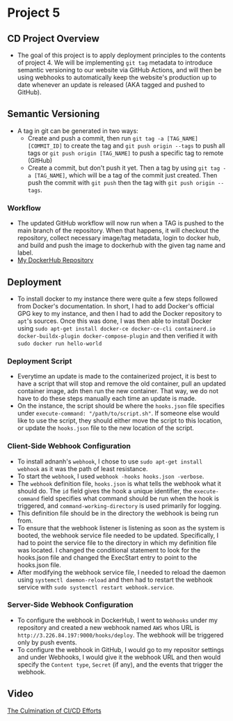 # Project 5
## CD Project Overview
- The goal of this project is to apply deployment principles to the contents of project 4. We will be implementing `git tag` metadata to introduce semantic versioning to our website via GitHub Actions, and will then be using webhooks to automatically keep the website's production up to date whenever an update is released (AKA tagged and pushed to GitHub).

## Semantic Versioning
- A tag in git can be generated in two ways:
    - Create and push a commit, then run `git tag -a [TAG_NAME] [COMMIT_ID]` to create the tag and `git push origin --tags` to push all tags or `git push origin [TAG_NAME]` to push a specific tag to remote (GitHub)
    - Create a commit, but don't push it yet. Then a tag by using `git tag -a [TAG_NAME]`, which will be a tag of the commit just created. Then push the commit with `git push` then the tag with `git push origin --tags`.
### Workflow
- The updated GitHub workflow will now run when a TAG is pushed to the main branch of the repository. When that happens, it will checkout the repository, collect necessary image/tag metadata, login to docker hub, and build and push the image to dockerhub with the given tag name and label.
- [My DockerHub Repository](https://hub.docker.com/repository/docker/isabwami/sabwami-project4/general) 

## Deployment
- To install docker to my instance there were quite a few steps followed from Docker's documentation. In short, I had to add Docker's official GPG key to my instance, and then I had to add the Docker repository to `apt`'s sources. Once this was done, I was then able to install Docker using `sudo apt-get install docker-ce docker-ce-cli containerd.io docker-buildx-plugin docker-compose-plugin` and then verified it with `sudo docker run hello-world`
### Deployment Script
- Everytime an update is made to the containerized project, it is best to have a script that will stop and remove the old container, pull an updated container image, adn then run the new container. That way, we do not have to do these steps manually each time an update is made.  
- On the instance, the script should be where the `hooks.json` file specifies under `execute-command: "/path/to/script.sh"`. If someone else would like to use the script, they should either move the script to this location, or update the `hooks.json` file to the new location of the script.
### Client-Side Webhook Configuration
- To install adnanh's `webhook`, I chose to use `sudo apt-get install webhook` as it was the path of least resistance.
- To start the `webhook`, I used `webhook -hooks hooks.json -verbose`.
- The `webhook` definition file, `hooks.json` is what tells the webhook what it should do. The `id` field gives the hook a unique identifier, the `execute-command` field specifies what command should be run when the hook is triggered, and `command-working-directory` is used primarily for logging.
- This definition file should be in the directory the webhook is being run from.
- To ensure that the webhook listener is listening as soon as the system is booted, the webhook service file needed to be updated. Specifically, I had to point the service file to the directory in which my definition file was located. I changed the conditional statement to look for the hooks.json file and changed the ExecStart entry to point to the hooks.json file.
- After modifying the webhook service file, I needed to reload the daemon using `systemctl daemon-reload` and then had to restart the webhook service with `sudo systemctl restart webhook.service`.
### Server-Side Webhook Configuration
- To configure the webhook in DockerHub, I went to `Webhooks` under my repository and created a new webhook named `AWS` whos URL is `http://3.226.84.197:9000/hooks/deploy`. The webhook will be triggered only by push events.
- To configure the webhook in GitHub, I would go to my repositor settings and under Webhooks, I would give it the webhook URL and then would specify the `Content type`, `Secret` (if any), and the events that trigger the webhook. 

## Video
[The Culmination of CI/CD Efforts](./Trust-Me-Bro-It-Works.mp4)